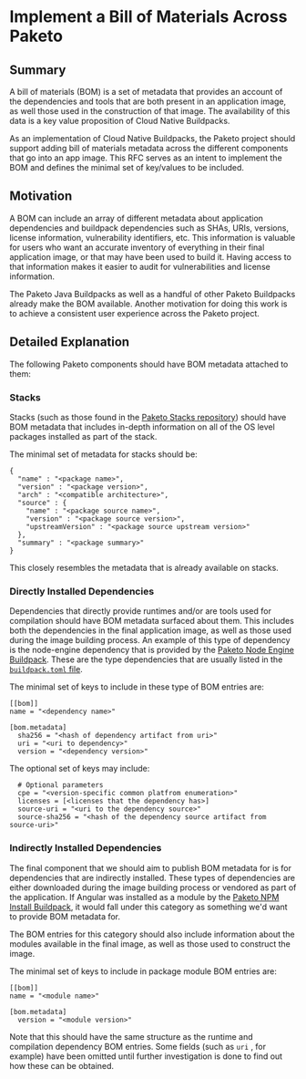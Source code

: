 # Implement a Bill of Materials Across Paketo

## Summary

A bill of materials (BOM) is a set of metadata that provides an account of the
dependencies and tools that are both present in an application image, as well
those used in the construction of that image. The availability of this data is
a key value proposition of Cloud Native Buildpacks.

As an implementation of Cloud Native Buildpacks, the Paketo project should
support adding bill of materials metadata across the different components that
go into an app image. This RFC serves as an intent to implement the BOM and
defines the minimal set of key/values to be included.

## Motivation

A BOM can include an array of different metadata about application dependencies
and buildpack dependencies such as SHAs, URIs, versions, license information,
vulnerability identifiers, etc. This information is valuable for users who want
an accurate inventory of everything in their final application image, or that
may have been used to build it. Having access to that information makes it
easier to audit for vulnerabilities and license information.

The Paketo Java Buildpacks as well as a handful of other Paketo Buildpacks
already make the BOM available. Another motivation for doing this work is to
achieve a consistent user experience across the Paketo project.

## Detailed Explanation

The following Paketo components should have BOM metadata attached to them:

### Stacks
Stacks (such as those found in the [Paketo Stacks repository](https://github.com/paketo-buildpacks/stacks))
should have BOM metadata that includes in-depth information on all of the OS
level packages installed as part of the stack.

The minimal set of metadata for stacks should be:
```
{
  "name" : "<package name>",
  "version" : "<package version>",
  "arch" : "<compatible architecture>",
  "source" : {
    "name" : "<package source name>",
    "version" : "<package source version>",
    "upstreamVersion" : "<package source upstream version>"
  },
  "summary" : "<package summary>"
}
```
This closely resembles the metadata that is already available on stacks.

### Directly Installed Dependencies
Dependencies that directly provide runtimes and/or are tools used for
compilation should have BOM metadata surfaced about them. This includes both
the dependencies in the final application image, as well as those used during
the image building process. An example of this type of dependency is the
node-engine dependency that is provided by the [Paketo Node Engine
Buildpack](https://github.com/paketo-buildpacks/node-engine). These are the
type dependencies that are usually listed in the
[`buildpack.toml` file](https://github.com/paketo-buildpacks/node-engine/blob/main/buildpack.toml).

The minimal set of keys to include in these type of BOM entries are:
```
[[bom]]
name = "<dependency name>"

[bom.metadata]
  sha256 = "<hash of dependency artifact from uri>"
  uri = "<uri to dependency>"
  version = "<dependency version>"
```
The optional set of keys may include:
```
  # Optional parameters
  cpe = "<version-specific common platfrom enumeration>"
  licenses = [<licenses that the dependency has>]
  source-uri = "<uri to the dependency source>"
  source-sha256 = "<hash of the dependency source artifact from source-uri>"
```

### Indirectly Installed Dependencies
The final component that we should aim to publish BOM metadata for is for
dependencies that are indirectly installed. These types of dependencies are
either downloaded during the image building process or vendored as part of the
application. If Angular was installed as a module by the [Paketo NPM Install
Buildpack](https://github.com/paketo-buildpacks/npm-install), it would fall
under this category as something we'd want to provide BOM metadata for.

The BOM entries for this category should also include information about the
modules available in the final image, as well as those used to construct the
image.

The minimal set of keys to include in package module BOM entries are:
```
[[bom]]
name = "<module name>"

[bom.metadata]
  version = "<module version>"
```
Note that this should have the same structure as the runtime and compilation
dependency BOM entries. Some fields (such as `uri` , for example) have been
omitted until further investigation is done to find out how these can be
obtained.
